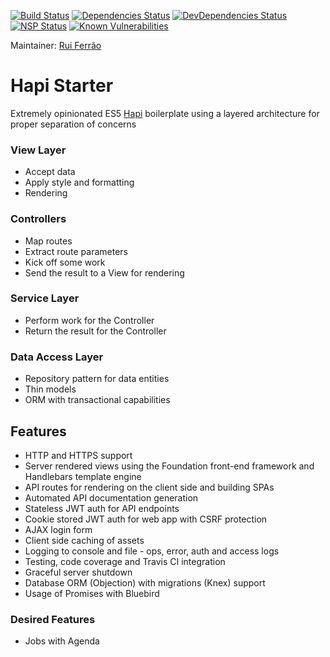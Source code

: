 [![Build Status](https://travis-ci.org/ferrao/hapi-starter.svg?branch=master)](https://travis-ci.org/ferrao/hapi-starter)
[![Dependencies Status](https://david-dm.org/ferrao/hapi-starter.svg)](https://david-dm.org/ferrao/hapi-starter)
[![DevDependencies Status](https://david-dm.org/ferrao/hapi-starter/dev-status.svg)](https://david-dm.org/ferrao/hapi-starter?type=dev)
[![NSP Status](https://nodesecurity.io/orgs/rui-ferrao/projects/7f53cba3-6d6c-4e35-8fc8-c7ec79f55ffe/badge)](https://nodesecurity.io/orgs/rui-ferrao/projects/7f53cba3-6d6c-4e35-8fc8-c7ec79f55ffe)
[![Known Vulnerabilities](https://snyk.io/test/github/ferrao/hapi-starter/badge.svg)](https://snyk.io/test/github/ferrao/hapi-starter)

Maintainer: [Rui Ferrão](https://github.com/ferrao)

# Hapi Starter

Extremely opinionated ES5 [Hapi](http://hapijs.com) boilerplate using a layered architecture for proper separation of concerns

### View Layer
* Accept data
* Apply style and formatting
* Rendering

### Controllers
* Map routes
* Extract route parameters
* Kick off some work
* Send the result to a View for rendering

### Service Layer
* Perform work for the Controller
* Return the result for the Controller

### Data Access Layer
* Repository pattern for data entities
* Thin models
* ORM with transactional capabilities

## Features

* HTTP and HTTPS support
* Server rendered views using the Foundation front-end framework and Handlebars template engine
* API routes for rendering on the client side and building SPAs
* Automated API documentation generation
* Stateless JWT auth for API endpoints
* Cookie stored JWT auth for web app with CSRF protection
* AJAX login form
* Client side caching of assets
* Logging to console and file - ops, error, auth and access logs
* Testing, code coverage and Travis CI integration
* Graceful server shutdown
* Database ORM (Objection) with migrations (Knex) support
* Usage of Promises with Bluebird

### Desired Features

* Jobs with Agenda
